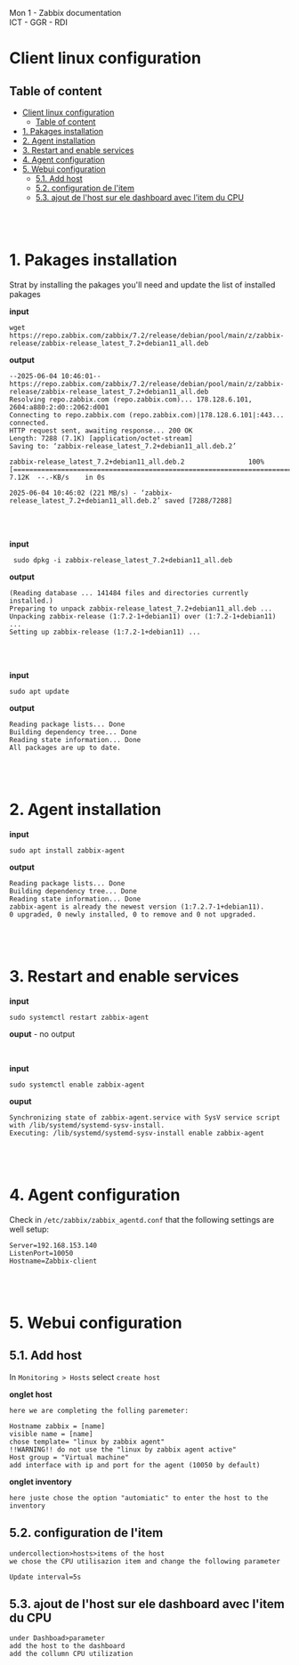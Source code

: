 Mon 1 - Zabbix documentation <br>
ICT - GGR - RDI

# Client linux configuration

## Table of content
- [Client linux configuration](#client-linux-configuration)
  - [Table of content](#table-of-content)
- [1. Pakages installation](#1-pakages-installation)
- [2. Agent installation](#2-agent-installation)
- [3. Restart and enable services](#3-restart-and-enable-services)
- [4. Agent configuration](#4-agent-configuration)
- [5. Webui configuration](#5-webui-configuration)
  - [5.1. Add host](#51-add-host)
  - [5.2. configuration de l'item](#52-configuration-de-litem)
  - [5.3. ajout de l'host sur ele dashboard avec l'item du CPU](#53-ajout-de-lhost-sur-ele-dashboard-avec-litem-du-cpu)



<br>
<br>

# 1. Pakages installation
Strat by installing the pakages you'll need and update the list of installed pakages

**input**
```
wget https://repo.zabbix.com/zabbix/7.2/release/debian/pool/main/z/zabbix-release/zabbix-release_latest_7.2+debian11_all.deb
```
**output**
```
--2025-06-04 10:46:01--  https://repo.zabbix.com/zabbix/7.2/release/debian/pool/main/z/zabbix-release/zabbix-release_latest_7.2+debian11_all.deb
Resolving repo.zabbix.com (repo.zabbix.com)... 178.128.6.101, 2604:a880:2:d0::2062:d001
Connecting to repo.zabbix.com (repo.zabbix.com)|178.128.6.101|:443... connected.
HTTP request sent, awaiting response... 200 OK
Length: 7288 (7.1K) [application/octet-stream]
Saving to: ‘zabbix-release_latest_7.2+debian11_all.deb.2’

zabbix-release_latest_7.2+debian11_all.deb.2                100%[========================================================================================================================================>]   7.12K  --.-KB/s    in 0s

2025-06-04 10:46:02 (221 MB/s) - ‘zabbix-release_latest_7.2+debian11_all.deb.2’ saved [7288/7288]
```
<br>
<br>

**input**
```
 sudo dpkg -i zabbix-release_latest_7.2+debian11_all.deb
```
**output**
```
(Reading database ... 141484 files and directories currently installed.)
Preparing to unpack zabbix-release_latest_7.2+debian11_all.deb ...
Unpacking zabbix-release (1:7.2-1+debian11) over (1:7.2-1+debian11) ...
Setting up zabbix-release (1:7.2-1+debian11) ...
```
<br>
<br>

**input**
```
sudo apt update
```
**output**
```
Reading package lists... Done
Building dependency tree... Done
Reading state information... Done
All packages are up to date.
```
<br>
<br>

# 2. Agent installation
**input**
```
sudo apt install zabbix-agent
```
**output**
```
Reading package lists... Done
Building dependency tree... Done
Reading state information... Done
zabbix-agent is already the newest version (1:7.2.7-1+debian11).
0 upgraded, 0 newly installed, 0 to remove and 0 not upgraded.
```
<br>
<br>

# 3. Restart and enable services
**input**
```
sudo systemctl restart zabbix-agent
```
**ouput** - no output

<br>

**input**
```
sudo systemctl enable zabbix-agent
```
**ouput**
```
Synchronizing state of zabbix-agent.service with SysV service script with /lib/systemd/systemd-sysv-install.
Executing: /lib/systemd/systemd-sysv-install enable zabbix-agent
```
<br>
<br>

# 4. Agent configuration
Check in `/etc/zabbix/zabbix_agentd.conf` that the following settings are well setup:

```
Server=192.168.153.140
ListenPort=10050
Hostname=Zabbix-client
```
<br>
<br>

# 5. Webui configuration

## 5.1. Add host
In `Monitoring > Hosts` select `create host`

**onglet host**
```
here we are completing the folling paremeter:

Hostname zabbix = [name]
visible name = [name]
chose template= "linux by zabbix agent"
!!WARNING!! do not use the "linux by zabbix agent active"
Host group = "Virtual machine"
add interface with ip and port for the agent (10050 by default)
```
**onglet inventory**
```
here juste chose the option "automiatic" to enter the host to the inventory
```
## 5.2. configuration de l'item
```
undercollection>hosts>items of the host
we chose the CPU utilisazion item and change the following parameter

Update interval=5s
```
## 5.3. ajout de l'host sur ele dashboard avec l'item du CPU
```
under Dashboad>parameter
add the host to the dashboard
add the collumn CPU utilization
```
